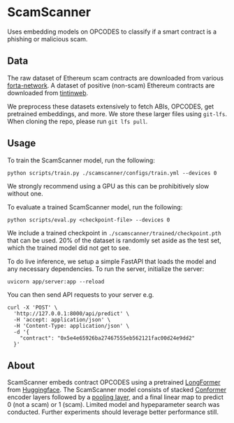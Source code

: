 # ScamScanner

Uses embedding models on OPCODES to classify if a smart contract is a phishing or malicious scam.

## Data

The raw dataset of Ethereum scam contracts are downloaded from various [forta-network](https://github.com/forta-network/labelled-datasets). A dataset of positive (non-scam) Ethereum contracts are downloaded from [tintinweb](https://github.com/tintinweb/smart-contract-sanctuary-ethereum). 

We preprocess these datasets extensively to fetch ABIs, OPCODES, get pretrained embeddings, and more. We store these larger files using `git-lfs`. When cloning the repo, please run `git lfs pull`.

## Usage

To train the ScamScanner model, run the following:
```
python scripts/train.py ./scamscanner/configs/train.yml --devices 0
```
We strongly recommend using a GPU as this can be prohibitively slow without one.

To evaluate a trained ScamScanner model, run the following:
```
python scripts/eval.py <checkpoint-file> --devices 0
```
We include a trained checkpoint in `./scamscanner/trained/checkpoint.pth` that can be used. 20\% of the dataset is randomly set aside as the test set, which the trained model did not get to see. 

To do live inference, we setup a simple FastAPI that loads the model and any necessary dependencies. To run the server, initialize the server:
```
uvicorn app/server:app --reload
```
You can then send API requests to your server e.g.
```
curl -X 'POST' \
  'http://127.0.0.1:8000/api/predict' \
  -H 'accept: application/json' \
  -H 'Content-Type: application/json' \
  -d '{
    "contract": "0x5e4e65926ba27467555eb562121fac00d24e9dd2"
  }'
```

## About

ScamScanner embeds contract OPCODES using a pretrained [LongFormer](https://arxiv.org/abs/2004.05150) from [Huggingface](https://huggingface.co/docs/transformers/model_doc/longformer). The ScamScanner model consists of stacked [Conformer](https://arxiv.org/abs/2105.03889) encoder layers followed by a [pooling layer](https://github.com/huggingface/transformers/blob/31d452c68b34c2567b62924ee0df40a83cbc52d5/src/transformers/models/longformer/modeling_longformer.py#L1372), and a final linear map to predict 0 (not a scam) or 1 (scam). Limited model and hypeparameter search was conducted. Further experiments should leverage better performance still. 
